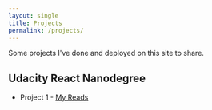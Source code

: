 ```yaml
---
layout: single
title: Projects
permalink: /projects/
---
```


Some projects I've done and deployed on this site to share.

## Udacity React Nanodegree

* Project 1 - [My Reads](/reactnd-myreads)